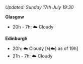 *Updated: Sunday 17th July 19:30*

**Glasgow**

* 20h - 7h: :cloud: Cloudy

**Edinburgh**

* 20h: :cloud: Cloudy [:cyclone:(:cloud:) as of 19h]
* 21h - 7h: :cloud: Cloudy
